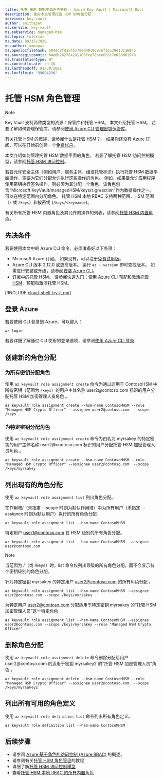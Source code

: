 ```yaml
---
title: 托管 HSM 数据平面角色管理 - Azure Key Vault | Microsoft Docs
description: 使用本文管理托管 HSM 的角色分配
services: key-vault
author: amitbapat
ms.service: key-vault
ms.subservice: managed-hsm
ms.topic: tutorial
ms.date: 09/15/2020
ms.author: ambapat
ms.openlocfilehash: 594dd2fd154b37eed49c069cef1b539e13ca6876
ms.sourcegitcommit: b4e6b2627842a1183fce78bce6c6c7e088d6157b
ms.translationtype: HT
ms.contentlocale: zh-CN
ms.lasthandoff: 01/30/2021
ms.locfileid: "99094236"
---
```

# <a name="managed-hsm-role-management"></a>托管 HSM 角色管理

> [!NOTE]
> Key Vault 支持两种类型的资源：保管库和托管 HSM。 本文介绍托管 HSM。 若要了解如何管理保管库，请参阅[使用 Azure CLI 管理密钥保管库](../general/manage-with-cli2.md)。

有关托管 HSM 的概述，请参阅[什么是托管 HSM？](overview.md)。 如果你还没有 Azure 订阅，可以在开始前创建一个[免费帐户](https://azure.microsoft.com/free/?WT.mc_id=A261C142F)。

本文介绍如何管理托管 HSM 数据平面的角色。 若要了解托管 HSM 访问控制模型，请参阅[托管 HSM 访问控制](access-control.md)。

若要允许安全主体（例如用户、服务主体、组或托管标识）执行托管 HSM 数据平面操作，需要为它们分配允许执行这些操作的角色。 例如，如果要允许应用程序使用密钥执行签名操作，则必须为其分配一个角色，该角色包含“Microsoft.KeyVault/managedHSM/keys/sign/action”作为数据操作之一。 可以在特定范围内分配角色。 托管 HSM 本地 RBAC 支持两种范围，HSM 范围（`/` 或 `/keys`）和按密钥 (`/keys/<keyname>`)。

有关所有托管 HSM 内置角色及其允许的操作的列表，请参阅[托管 HSM 内置角色](built-in-roles.md)。

## <a name="prerequisites"></a>先决条件

若要使用本文中的 Azure CLI 命令，必须准备好以下各项：

* Microsoft Azure 订阅。 如果没有，可以注册[免费试用版](https://azure.microsoft.com/pricing/free-trial)。
* Azure CLI 版本 2.12.0 或更高版本。 运行 `az --version` 即可查找版本。 如需进行安装或升级，请参阅[安装 Azure CLI]( /cli/azure/install-azure-cli)。
* 订阅中的托管 HSM。 请参阅[快速入门：使用 Azure CLI 预配和激活托管 HSM](quick-create-cli.md)，预配和激活托管 HSM。

[!INCLUDE [cloud-shell-try-it.md](../../../includes/cloud-shell-try-it.md)]

## <a name="sign-in-to-azure"></a>登录 Azure

若要使用 CLI 登录到 Azure，可以键入：

```azurecli
az login
```

若要详细了解通过 CLI 使用的登录选项，请参阅[使用 Azure CLI 登录](/cli/azure/authenticate-azure-cli?view=azure-cli-latest&preserve-view=true)

## <a name="create-a-new-role-assignment"></a>创建新的角色分配

### <a name="assign-roles-for-all-keys"></a>为所有密钥分配角色

使用 `az keyvault role assignment create` 命令为通过适用于 ContosoHSM 中所有密钥（范围为 `/keys`）的用户主体名称 user2\@contoso.com 标识的用户分配托管 HSM 加密管理人员角色  。

```azurecli-interactive
az keyvault role assignment create --hsm-name ContosoMHSM --role "Managed HSM Crypto Officer" --assignee user2@contoso.com  --scope /keys
```

### <a name="assign-role-for-a-specific-key"></a>为特定密钥分配角色

使用 `az keyvault role assignment create` 命令为由名为 myrsakey 的特定密钥的用户主体名称 user2\@contoso.com 标识的用户分配托管 HSM 加密管理人员角色  。

```azurecli-interactive
az keyvault role assignment create --hsm-name ContosoMHSM --role "Managed HSM Crypto Officer" --assignee user2@contoso.com  --scope /keys/myrsakey
```

## <a name="list-existing-role-assignments"></a>列出现有的角色分配

使用 `az keyvault role assignment list` 列出角色分配。

在作用域/（未指定 --scope 时则为默认作用域）中为所有用户（未指定 --assignee 时则为默认用户）执行的所有角色分配

```azurecli-interactive
az keyvault role assignment list --hsm-name ContosoMHSM
```

特定用户 user1@contoso.com 在 HSM 级别的所有角色分配。

```azurecli-interactive
az keyvault role assignment list --hsm-name ContosoMHSM --assignee user@contoso.com
```

> [!NOTE]
> 当范围为 /（或 /keys）时，list 命令仅列出顶级的所有角色分配，而不会显示各个密钥级别的角色分配。

针对特定密钥 myrsakey 的特定用户 user2@contoso.com 的所有角色分配 。

```azurecli-interactive
az keyvault role assignment list --hsm-name ContosoMHSM --assignee user2@contoso.com --scope /keys/myrsakey
```

为特定用户 user2@contoso.com 分配适用于特定密钥 myrsakey 的“托管 HSM 加密管理人员”这一特定角色  


```azurecli-interactive
az keyvault role assignment list --hsm-name ContosoMHSM --assignee user2@contoso.com --scope /keys/myrsakey --role "Managed HSM Crypto Officer"
```

## <a name="delete-a-role-assignment"></a>删除角色分配

使用 `az keyvault role assignment delete` 命令删除分配给用户 user2\@contoso.com 的适用于密钥 myrsakey2 的“托管 HSM 加密管理人员”角色  。

```azurecli-interactive
az keyvault role assignment delete --hsm-name ContosoMHSM --role "Managed HSM Crypto Officer" --assignee user2@contoso.com  --scope /keys/myrsakey2
```

## <a name="list-all-available-role-definitions"></a>列出所有可用的角色定义

使用 `az keyvault role definition list` 命令列出所有角色定义。

```azurecli-interactive
az keyvault role definition list --hsm-name ContosoMHSM
```

## <a name="next-steps"></a>后续步骤

- 请参阅 [Azure 基于角色的访问控制 (Azure RBAC)](../../role-based-access-control/overview.md) 的概述。
- 请参阅有关[托管 HSM 角色管理](role-management.md)的教程
- 详细了解[托管 HSM 访问控制模型](access-control.md)
- 查看[托管 HSM 本地 RBAC 的所有内置角色](built-in-roles.md)

